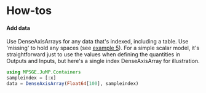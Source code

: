 # How-tos
#### Add data
Use DenseAxisArrays for any data that's indexed, including a table. Use 'missing' to hold any spaces (see [example 5](https://github.com/anthofflab/MPSGE.jl/blob/main/examples/example5.jl)). For a simple scalar model, it's straightforward just to use the values when defining the quantities in Outputs and Inputs, but here's a single index DenseAxisArray for illustration.
```julia
using MPSGE.JuMP.Containers
sampleindex = [:x]
data = DenseAxisArray(Float64[100], sampleindex)
```
